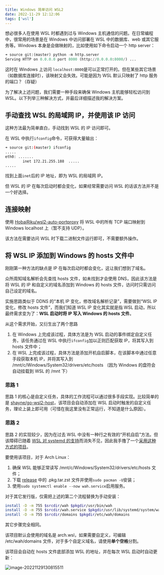 ```yaml
---
title: Windows 简单访问 WSL2
date: 2022-11-29 12:12:06
tags: ['wsl']
---
```


想必很多人在使用 WSL 时都遇到过与 Windows 主机通信的问题。在日常编程中，很常用的场景是在 Windows 中访问部署在 WSL 中的数据库、web 或其它服务等。Windows 本身是会做映射的，比如使用如下命令启动一个 http server：

```python
➜ source git:(master) python -m http.server
Serving HTTP on 0.0.0.0 port 8000 (http://0.0.0.0:8000/) ...
```

这时在 Windows 上访问 `localhost:8000`是可以正常打开的。但在某些其它场景（如数据库连接时），该映射又会失效。可能是因为 WSL 默认只映射了 http 服务的端口？（存疑）

为了解决上述问题，我们需要一种手段来确保 Windows 主机能够轻松访问到 WSL。以下列举三种解决方式，并最后详细描述我的解决方案。

<!--more-->

## 手动查找 WSL 的局域网 IP，并使用该 IP 访问

这种方法最为简单直白，手动找到 WSL 的 IP 访问即可。

在 WSL 中执行`ifconfig`命令，可获得大量输出：

```sh
➜ source git:(master) ifconfig
.....
eth0: .......
        inet 172.21.255.188  .....
.....
```

找到上面`inet`后的 IP 地址，即为 WSL 的局域网 IP。

但 WSL 的 IP 在每次启动时都会变化，如果经常需要访问 WSL 的话该方法并不是一个好选择。

## 连接映射

使用 [HobaiRiku/wsl2-auto-portproxy](https://github.com/HobaiRiku/wsl2-auto-portproxy) 将 WSL 中的所有 TCP 端口映射到 Windows localhost 上（暂不支持 UDP）。

该方法在需要访问 WSL 时下载二进制文件运行即可，不需要额外操作。

## 将 WSL IP 添加到 Windows 的 hosts 文件中

刚刚第一种方法的缺点是 IP 在每次启动时都会变化，这让我们想到了域名。

众所周知域名解析会先查找 hosts 文件，如未找到才会使用 DNS，因此该方法是将 WSL 的 IP 和自定义的域名添加到 Windows 的 hosts 文件，访问时只需访问自己设定的域名。

实施思路类似于 DDNS 的“本机 IP 变化，修改域名解析记录”，需要做到“WSL IP 变化，修改 hosts 文件”，而我们知道 WSL IP 变化其实就是指 WSL 启动，所以最终需求变为了：**WSL 启动时将 IP 写入 Windows 的 hosts 文件**。

从这个需求开始，又衍生出了两个思路

1. 在 Windows 上完成该过程，具体方法是为 WSL 启动的事件绑定自定义任务，该任务通过在 WSL 中执行`ifconfig`加以正则匹配获取 IP，将其写入到 hosts 文件中；
2. 在 WSL 上完成该过程，具体方法是添加开机自启脚本，在该脚本中通过任意手段获取本机 IP，并将其写入到 /mnt/c/Windows/System32/drivers/etc/hosts （因为 Windows 的盘符会自动挂载到 WSL 的 /mnt 下）

### 思路 1

思路 1 的核心是自定义任务，具体的工作流程可以通过很多手段实现。比较简单的是 [shayne/go-wsl2-host](https://github.com/shayne/go-wsl2-host)，该项目会自动添加在 WSL 启动时触发的自定义任务，理论上装上即可用（可惜在我这里没有正常运行，不知道是什么原因）。

### 思路 2

思路 2 的实现较少，因为在过去 WSL 中没有一种行之有效的“开机自启”方法。但该障碍已随着 [WSL 对 systemd 的支持](https://devblogs.microsoft.com/commandline/systemd-support-is-now-available-in-wsl/)而消失不见，因此我手撸了一个[采用这种方式的项目](https://github.com/shayne/go-wsl2-host)。

要使用该项目，对于 Arch Linux：

1. 确保 WSL 能够正常读写 /mnt/c/Windows/System32/drivers/etc/hosts 文件；
2. 下载 [release](https://github.com/amtoaer/wsl2-automatic-hosts/releases) 中的 .pkg.tar.zst 文件并使用`sudo pacman -U`安装；
3. 使用`sudo systemctl enable --now wah.service`启用服务。

对于其它发行版，仅需把上述的第二个流程替换为手动安装：

```sh
install -D -m 755 $srcdir/wah $pkgdir/usr/bin/wah
install -D -m 755 $srcdir/wah.service $pkgdir/usr/lib/systemd/system/wah.service
install -D -m 755 $srcdir/domains $pkgdir/etc/wah/domains
```

其它步骤完全相同。

该项目默认会使用的域名是 arch.wsl，如果需要自定义，可编辑 /etc/wah/domains 文件，对于多个自定义域名，请使用**单个空格**分割。

该项目会自动在 hosts 文件底部添加 WSL 的地址，并在每次 WSL 启动时自动更新：

![image-20221129130815511](https://rmt.ladydaily.com/fetch/allwens-work/storage/image-20221129130815511.png)
